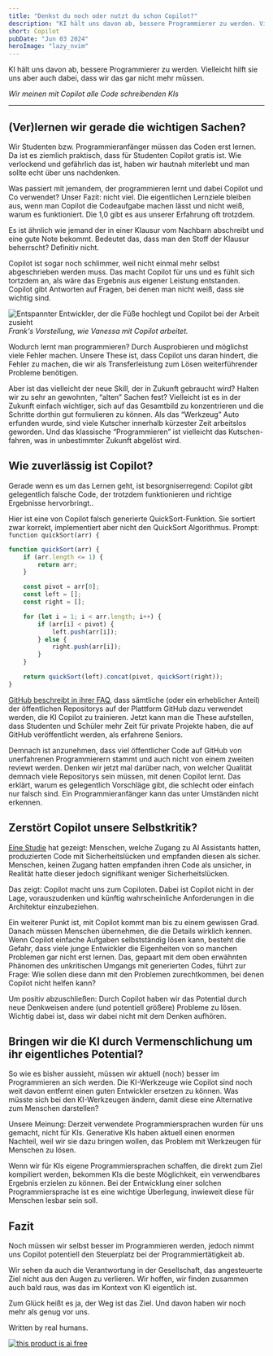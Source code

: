 ```yaml
---
title: "Denkst du noch oder nutzt du schon Copilot?"
description: "KI hält uns davon ab, bessere Programmierer zu werden. Vielleicht hilft sie uns aber auch dabei, dass wir das gar nicht mehr müssen."
short: Copilot
pubDate: "Jun 03 2024"
heroImage: "lazy_nvim"
---
```


KI hält uns davon ab, bessere Programmierer zu werden. Vielleicht hilft sie uns aber auch dabei, dass wir das gar nicht mehr müssen.

_Wir meinen mit Copilot alle Code schreibenden KIs_

---

## (Ver)lernen wir gerade die wichtigen Sachen?

Wir Studenten bzw. Programmieranfänger müssen das Coden erst lernen. Da ist es ziemlich praktisch, dass für Studenten Copilot gratis ist. Wie verlockend und gefährlich das ist, haben wir hautnah miterlebt und man sollte echt über uns nachdenken.

Was passiert mit jemandem, der programmieren lernt und dabei Copilot und Co verwendet? Unser Fazit: nicht viel. Die eigentlichen Lernziele bleiben aus, wenn man Copilot die Codeaufgabe machen lässt und nicht weiß, warum es funktioniert. Die 1,0 gibt es aus unserer Erfahrung oft trotzdem.

Es ist ähnlich wie jemand der in einer Klausur vom Nachbarn abschreibt und eine gute Note bekommt. Bedeutet das, dass man den Stoff der Klausur beherrscht? Definitiv nicht.

Copilot ist sogar noch schlimmer, weil nicht einmal mehr selbst abgeschrieben werden muss. Das macht Copilot für uns und es fühlt sich tortzdem an, als wäre das Ergebnis aus eigener Leistung entstanden. Copilot gibt Antworten auf Fragen, bei denen man nicht weiß, dass sie wichtig sind.

![Entspannter Entwickler, der die Füße hochlegt und Copilot bei der Arbeit zusieht](/images/lazy_nvim.avif)
_Frank‘s Vorstellung, wie Vanessa mit Copilot arbeitet._

Wodurch lernt man programmieren? Durch Ausprobieren und möglichst viele Fehler machen. Unsere These ist, dass Copilot uns daran hindert, die Fehler zu machen, die wir als Transferleistung zum Lösen weiterführender Probleme benötigen.

Aber ist das vielleicht der neue Skill, der in Zukunft gebraucht wird? Halten wir zu sehr an gewohnten, “alten” Sachen fest? Vielleicht ist es in der Zukunft einfach wichtiger, sich auf das Gesamtbild zu konzentrieren und die Schritte dorthin gut formulieren zu können.
Als das “Werkzeug” Auto erfunden wurde, sind viele Kutscher innerhalb kürzester Zeit arbeitslos geworden. Und das klassische “Programmieren” ist vielleicht das Kutschen-fahren, was in unbestimmter Zukunft abgelöst wird.

## Wie zuverlässig ist Copilot?

Gerade wenn es um das Lernen geht, ist besorgniserregend:
Copilot gibt gelegentlich falsche Code, der trotzdem funktionieren und richtige Ergebnisse hervorbringt..

Hier ist eine von Copilot falsch generierte QuickSort-Funktion. Sie sortiert zwar korrekt, implementiert aber nicht den QuickSort Algorithmus.
Prompt: `function quickSort(arr) {`

```js
function quickSort(arr) {
    if (arr.length <= 1) {
        return arr;
    }

    const pivot = arr[0];
    const left = [];
    const right = [];

    for (let i = 1; i < arr.length; i++) {
        if (arr[i] < pivot) {
            left.push(arr[i]);
        } else {
            right.push(arr[i]);
        }
    }

    return quickSort(left).concat(pivot, quickSort(right));
}
```

[GitHub beschreibt in ihrer FAQ](https://web.archive.org/web/20240427085217/https://github.com/features/copilot#faq), dass sämtliche (oder ein erheblicher Anteil) der öffentlichen Repositorys auf der Plattform GitHub dazu verwendet werden, die KI Copilot zu trainieren. Jetzt kann man die These aufstellen, dass Studenten und Schüler mehr Zeit für private Projekte haben, die auf GitHub veröffentlicht werden, als erfahrene Seniors.

Demnach ist anzunehmen, dass viel öffentlicher Code auf GitHub von unerfahrenen Programmierern stammt und auch nicht von einem zweiten reviewt werden. Denken wir jetzt mal darüber nach, von welcher Qualität demnach viele Repositorys sein müssen, mit denen Copilot lernt. Das erklärt, warum es gelegentlich Vorschläge gibt, die schlecht oder einfach nur falsch sind. Ein Programmieranfänger kann das unter Umständen nicht erkennen.

## Zerstört Copilot unsere Selbstkritik?

[Eine Studie](https://arxiv.org/abs/2211.03622) hat gezeigt:
Menschen, welche Zugang zu AI Assistants hatten, produzierten Code mit Sicherheitslücken und empfanden diesen als sicher. Menschen, keinen Zugang hatten empfanden ihren Code als unsicher, in Realität hatte dieser jedoch signifikant weniger Sicherheitslücken.

Das zeigt: Copilot macht uns zum Copiloten. Dabei ist Copilot nicht in der Lage, vorauszudenken und künftig wahrscheinliche Anforderungen in die Architektur einzubeziehen.

Ein weiterer Punkt ist, mit Copilot kommt man bis zu einem gewissen Grad. Danach müssen Menschen übernehmen, die die Details wirklich kennen. Wenn Copilot einfache Aufgaben selbstständig lösen kann, besteht die Gefahr, dass viele junge Entwickler die Eigenheiten von so manchen Problemen gar nicht erst lernen.
Das, gepaart mit dem oben erwähnten Phänomen des unkritischen Umgangs mit generierten Codes, führt zur Frage: Wie sollen diese dann mit den Problemen zurechtkommen, bei denen Copilot nicht helfen kann?

Um positiv abzuschließen: Durch Copilot haben wir das Potential durch neue Denkweisen andere (und potentiell größere) Probleme zu lösen. Wichtig dabei ist, dass wir dabei nicht mit dem Denken aufhören.

## Bringen wir die KI durch Vermenschlichung um ihr eigentliches Potential?

So wie es bisher aussieht, müssen wir aktuell (noch) besser im Programmieren an sich werden. Die KI-Werkzeuge wie Copilot sind noch weit davon entfernt einen guten Entwickler ersetzen zu können. Was müsste sich bei den KI-Werkzeugen ändern, damit diese eine Alternative zum Menschen darstellen?

Unsere Meinung: Derzeit verwendete Programmiersprachen wurden für uns gemacht, nicht für KIs. Generative KIs haben aktuell einen enormen Nachteil, weil wir sie dazu bringen wollen, das Problem mit Werkzeugen für Menschen zu lösen.

Wenn wir für KIs eigene Programmiersprachen schaffen, die direkt zum Ziel kompiliert werden, bekommen KIs die beste Möglichkeit, ein verwendbares Ergebnis erzielen zu können. Bei der Entwicklung einer solchen Programmiersprache ist es eine wichtige Überlegung, inwieweit diese für Menschen lesbar sein soll.

## Fazit

Noch müssen wir selbst besser im Programmieren werden, jedoch nimmt uns Copilot potentiell den Steuerplatz bei der Programmiertätigkeit ab.

Wir sehen da auch die Verantwortung in der Gesellschaft, das angesteuerte Ziel nicht aus den Augen zu verlieren. Wir hoffen, wir finden zusammen auch bald raus, was das im Kontext von KI eigentlich ist.

Zum Glück heißt es ja, der Weg ist das Ziel.
Und davon haben wir noch mehr als genug vor uns.

Written by real humans.

[![this product is ai free](https://this-product-is-ai-free.github.io/badge.svg)](https://this-product-is-ai-free.github.io)
